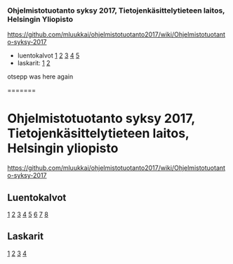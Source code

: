 ### Ohjelmistotuotanto syksy 2017, Tietojenkäsittelytieteen laitos, Helsingin Yliopisto

<https://github.com/mluukkai/ohjelmistotuotanto2017/wiki/Ohjelmistotuotanto-syksy-2017>

* luentokalvot [1](https://github.com/mluukkai/ohjelmistotuotanto2017/blob/master/kalvot/luento1.pdf?raw=true) [2](https://github.com/mluukkai/ohjelmistotuotanto2017/blob/master/kalvot/luento2.pdf?raw=true) [3](https://github.com/mluukkai/ohjelmistotuotanto2017/blob/master/kalvot/luento3.pdf?raw=true) [4](https://github.com/mluukkai/ohjelmistotuotanto2017/blob/master/kalvot/luento4.pdf?raw=true) [5](https://github.com/mluukkai/ohjelmistotuotanto2017/blob/master/kalvot/luento5.pdf?raw=true) 
* laskarit: [1](https://github.com/mluukkai/ohjelmistotuotanto2017/blob/master/laskarit/1.md) [2](https://github.com/mluukkai/ohjelmistotuotanto2017/blob/master/laskarit/2.md) 

otsepp was here again

=======

# Ohjelmistotuotanto syksy 2017, Tietojenkäsittelytieteen laitos, Helsingin yliopisto

<https://github.com/mluukkai/ohjelmistotuotanto2017/wiki/Ohjelmistotuotanto-syksy-2017>

## Luentokalvot

[1](https://github.com/mluukkai/ohjelmistotuotanto2017/blob/master/kalvot/luento1.pdf?raw=true)
[2](https://github.com/mluukkai/ohjelmistotuotanto2017/blob/master/kalvot/luento2.pdf?raw=true)
[3](https://github.com/mluukkai/ohjelmistotuotanto2017/blob/master/kalvot/luento3.pdf?raw=true)
[4](https://github.com/mluukkai/ohjelmistotuotanto2017/blob/master/kalvot/luento4.pdf?raw=true)
[5](https://github.com/mluukkai/ohjelmistotuotanto2017/blob/master/kalvot/luento5.pdf?raw=true)
[6](https://github.com/mluukkai/ohjelmistotuotanto2017/blob/master/kalvot/luento6.pdf?raw=true)
[7](https://github.com/mluukkai/ohjelmistotuotanto2017/blob/master/kalvot/luento7.pdf?raw=true)
[8](https://github.com/mluukkai/ohjelmistotuotanto2017/blob/master/kalvot/luento8.pdf?raw=true)


## Laskarit

[1](https://github.com/mluukkai/ohjelmistotuotanto2017/blob/master/laskarit/1.md)
[2](https://github.com/mluukkai/ohjelmistotuotanto2017/blob/master/laskarit/2.md)
[3](https://github.com/mluukkai/ohjelmistotuotanto2017/blob/master/laskarit/3.md)
[4](https://github.com/mluukkai/ohjelmistotuotanto2017/blob/master/laskarit/4.md)
